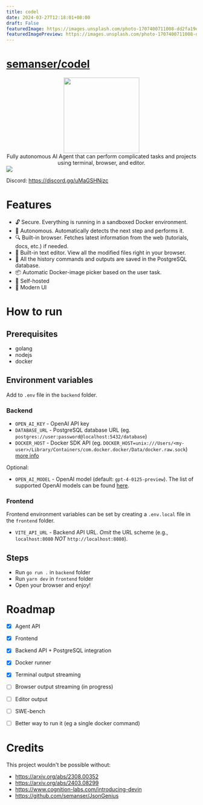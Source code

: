 ```yaml
---
title: codel
date: 2024-03-27T12:18:01+08:00
draft: False
featuredImage: https://images.unsplash.com/photo-1707400711008-dd2fa19e76ef?ixid=M3w0NjAwMjJ8MHwxfHJhbmRvbXx8fHx8fHx8fDE3MTE1MTMwMjJ8&ixlib=rb-4.0.3
featuredImagePreview: https://images.unsplash.com/photo-1707400711008-dd2fa19e76ef?ixid=M3w0NjAwMjJ8MHwxfHJhbmRvbXx8fHx8fHx8fDE3MTE1MTMwMjJ8&ixlib=rb-4.0.3
---
```


# [semanser/codel](https://github.com/semanser/codel)

<div align="center">
  <img src="./.github/logo.png" width="200" />
</div>

<div align="center">Fully autonomous AI Agent that can perform complicated tasks and projects using terminal, browser, and editor.</div>

<img src="./.github/demo.png" />

Discord: https://discord.gg/uMaGSHNjzc

# Features
- 🔓 Secure. Everything is running in a sandboxed Docker environment.
- 🤖 Autonomous. Automatically detects the next step and performs it.
- 🔍 Built-in browser. Fetches latest information from the web (tutorials, docs, etc.) if needed.
- 📙 Built-in text editor. View all the modified files right in your browser.
- 🧠 All the history commands and outputs are saved in the PostgreSQL database.
- 📦 Automatic Docker-image picker based on the user task.
- 🤳 Self-hosted
- 💅 Modern UI

# How to run
## Prerequisites
- golang
- nodejs
- docker

## Environment variables
Add to `.env` file in the `backend` folder.

### Backend
- `OPEN_AI_KEY` - OpenAI API key
- `DATABASE_URL` - PostgreSQL database URL (eg. `postgres://user:password@localhost:5432/database`)
- `DOCKER_HOST` - Docker SDK API (eg. `DOCKER_HOST=unix:///Users/<my-user>/Library/Containers/com.docker.docker/Data/docker.raw.sock`) [more info](https://stackoverflow.com/a/62757128/5922857)

Optional:
- `OPEN_AI_MODEL` - OpenAI model (default: `gpt-4-0125-preview`). The list of supported OpenAI models can be found [here](https://pkg.go.dev/github.com/sashabaranov/go-openai#pkg-constants).
### Frontend
Frontend environment variables can be set by creating a `.env.local` file in the `frontend` folder.
- `VITE_API_URL` - Backend API URL. *Omit* the URL scheme (e.g., `localhost:8080` *NOT* `http://localhost:8080`).

## Steps
- Run `go run .` in `backend` folder
- Run `yarn dev` in `frontend` folder
- Open your browser and enjoy!

# Roadmap
- [x] Agent API
- [x] Frontend
- [x] Backend API + PostgreSQL integration
- [x] Docker runner
- [x] Terminal output streaming
- [ ] Browser output streaming (in progress)
- [ ] Editor output
- [ ] SWE-bench
- [ ] Better way to run it (eg a single docker command)



# Credits
This project wouldn't be possible without:
- https://arxiv.org/abs/2308.00352
- https://arxiv.org/abs/2403.08299
- https://www.cognition-labs.com/introducing-devin
- https://github.com/semanser/JsonGenius
